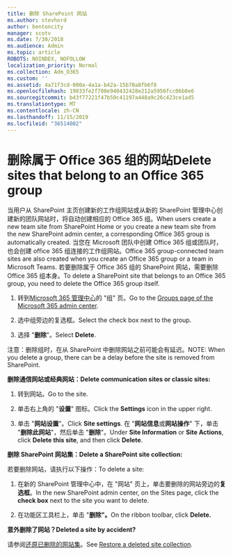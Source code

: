 ```yaml
---
title: 删除 SharePoint 网站
ms.author: stevhord
author: bentoncity
manager: scotv
ms.date: 7/30/2018
ms.audience: Admin
ms.topic: article
ROBOTS: NOINDEX, NOFOLLOW
localization_priority: Normal
ms.collection: Adm_O365
ms.custom: ''
ms.assetid: 4a71f3cd-000a-4a1a-b42a-15b70a8fb6f8
ms.openlocfilehash: 19033fe2f700e940432428e212a5956fcc06b0e6
ms.sourcegitcommit: b43f77221f47b50c41197a448a9c26c423ce1ad5
ms.translationtype: MT
ms.contentlocale: zh-CN
ms.lasthandoff: 11/15/2019
ms.locfileid: "36514002"
---
```

# <a name="delete-sites-that-belong-to-an-office-365-group"></a><span data-ttu-id="774a1-102">删除属于 Office 365 组的网站</span><span class="sxs-lookup"><span data-stu-id="774a1-102">Delete sites that belong to an Office 365 group</span></span>

<span data-ttu-id="774a1-103">当用户从 SharePoint 主页创建新的工作组网站或从新的 SharePoint 管理中心创建新的团队网站时，将自动创建相应的 Office 365 组。</span><span class="sxs-lookup"><span data-stu-id="774a1-103">When users create a new team site from SharePoint Home or you create a new team site from the new SharePoint admin center, a corresponding Office 365 group is automatically created.</span></span> <span data-ttu-id="774a1-104">当您在 Microsoft 团队中创建 Office 365 组或团队时，也会创建 office 365 组连接的工作组网站。</span><span class="sxs-lookup"><span data-stu-id="774a1-104">Office 365 group-connected team sites are also created when you create an Office 365 group or a team in Microsoft Teams.</span></span> <span data-ttu-id="774a1-105">若要删除属于 Office 365 组的 SharePoint 网站，需要删除 Office 365 组本身。</span><span class="sxs-lookup"><span data-stu-id="774a1-105">To delete a SharePoint site that belongs to an Office 365 group, you need to delete the Office 365 group itself.</span></span> 
  
1. <span data-ttu-id="774a1-106">转到[Microsoft 365 管理中心](https://portal.office.com/adminportal/home#/groups)的 "组" 页。</span><span class="sxs-lookup"><span data-stu-id="774a1-106">Go to the [Groups page of the Microsoft 365 admin center](https://portal.office.com/adminportal/home#/groups).</span></span>
    
2. <span data-ttu-id="774a1-107">选中组旁边的复选框。</span><span class="sxs-lookup"><span data-stu-id="774a1-107">Select the check box next to the group.</span></span>
    
3. <span data-ttu-id="774a1-108">选择 "**删除**"。</span><span class="sxs-lookup"><span data-stu-id="774a1-108">Select **Delete**.</span></span>
    
<span data-ttu-id="774a1-109">注意：删除组时，在从 SharePoint 中删除网站之前可能会有延迟。</span><span class="sxs-lookup"><span data-stu-id="774a1-109">NOTE: When you delete a group, there can be a delay before the site is removed from SharePoint.</span></span>
  
<span data-ttu-id="774a1-110">**删除通信网站或经典网站：**</span><span class="sxs-lookup"><span data-stu-id="774a1-110">**Delete communication sites or classic sites:**</span></span>

1. <span data-ttu-id="774a1-111">转到网站。</span><span class="sxs-lookup"><span data-stu-id="774a1-111">Go to the site.</span></span>
  
2. <span data-ttu-id="774a1-112">单击右上角的 "**设置**" 图标。</span><span class="sxs-lookup"><span data-stu-id="774a1-112">Click the **Settings** icon in the upper right.</span></span> 
  
3. <span data-ttu-id="774a1-113">单击 "**网站设置**"。</span><span class="sxs-lookup"><span data-stu-id="774a1-113">Click **Site settings**.</span></span> <span data-ttu-id="774a1-114">在 "**网站信息**或**网站操作**" 下，单击 "**删除此网站**"，然后单击 "**删除**"。</span><span class="sxs-lookup"><span data-stu-id="774a1-114">Under **Site Information** or **Site Actions**, click **Delete this site**, and then click **Delete**.</span></span>
  
<span data-ttu-id="774a1-115">**删除 SharePoint 网站集：**</span><span class="sxs-lookup"><span data-stu-id="774a1-115">**Delete a SharePoint site collection:**</span></span>

<span data-ttu-id="774a1-116">若要删除网站，请执行以下操作：</span><span class="sxs-lookup"><span data-stu-id="774a1-116">To delete a site:</span></span>
  
1. <span data-ttu-id="774a1-117">在新的 SharePoint 管理中心中，在 "网站" 页上，单击要删除的网站旁边的**复选框**。</span><span class="sxs-lookup"><span data-stu-id="774a1-117">In the new SharePoint admin center, on the Sites page, click the **check box** next to the site you want to delete.</span></span> 
    
2. <span data-ttu-id="774a1-118">在功能区工具栏上，单击 "**删除"。**</span><span class="sxs-lookup"><span data-stu-id="774a1-118">On the ribbon toolbar, click **Delete.**</span></span>
    
<span data-ttu-id="774a1-119">**意外删除了网站？**</span><span class="sxs-lookup"><span data-stu-id="774a1-119">**Deleted a site by accident?**</span></span>

<span data-ttu-id="774a1-120">请参阅[还原已删除的网站集](https://go.microsoft.com/fwlink/?linkid=867660)。</span><span class="sxs-lookup"><span data-stu-id="774a1-120">See [Restore a deleted site collection](https://go.microsoft.com/fwlink/?linkid=867660).</span></span>
  

